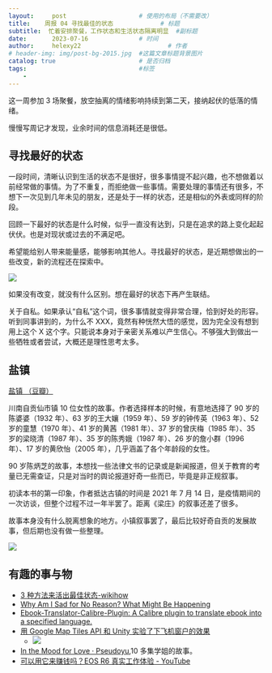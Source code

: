```yaml
---
layout:     post   				    # 使用的布局（不需要改）
title:    周报 04 寻找最佳的状态				# 标题 
subtitle:  忙着安排聚餐，工作状态和生活状态隔离明显  #副标题
date:       2023-07-16 				# 时间
author:     helexy22 						# 作者
# header-img: img/post-bg-2015.jpg  #这篇文章标题背景图片
catalog: true 						# 是否归档
tags:								#标签
    - 
---
```


这一周参加 3 场聚餐，放空抽离的情绪影响持续到第二天，接纳起伏的低落的情绪。

慢慢写周记才发现，业余时间的信息消耗还是很低。

## 寻找最好的状态

一段时间，清晰认识到生活的状态不是很好，很多事情提不起兴趣，也不想做着以前经常做的事情。为了不重复，而拒绝做一些事情。需要处理的事情还有很多，不想下一次见到几年未见的朋友，还是处于一样的状态，还是相似的外表或同样的阶段。

回顾一下最好的状态是什么时候，似乎一直没有达到，只是在追求的路上变化起起伏伏。也是对现状或过去的不满足吧。

希望能给别人带来能量感，能够影响其他人。寻找最好的状态，是近期想做出的一些改变，新的流程还在探索中。

![](https://www.wikihow.com/images/thumb/8/8b/Live-the-Best-Life-You-Can-Step-4-Version-4.jpg/v4-728px-Live-the-Best-Life-You-Can-Step-4-Version-4.jpg.webp)

如果没有改变，就没有什么区别。想在最好的状态下再产生联结。

关于自私。如果承认“自私”这个词，很多事情就变得非常合理，恰到好处的形容。听到同事讲到的，为什么不 XXX，竟然有种恍然大悟的感觉，因为完全没有想到用上这个 X 这个字。只能说本身对于亲密关系难以产生信心。不够强大到做出一些牺牲或者尝试，大概还是理性思考太多。

## 盐镇

[盐镇 （豆瓣）](https://book.douban.com/subject/36193112/)

川南自贡仙市镇 10 位女性的故事。作者选择样本的时候，有意地选择了 90 岁的陈婆婆（1932 年）、63 岁的王大孃（1959 年）、59 岁的钟传英（1963 年）、52 岁的童慧（1970 年）、41 岁的黄茜（1981 年）、37 岁的曾庆梅（1985 年）、35 岁的梁晓清（1987 年）、35 岁的陈秀娥（1987 年）、26 岁的詹小群（1996 年）、17 岁的黄欣怡（2005 年），几乎涵盖了各个年龄段的女性。

90 岁陈炳芝的故事，本想找一些法律文书的记录或是新闻报道，但关于教育的考量已无需查证，只是对当时的舆论报道好奇一些而已，毕竟是非正规叙事。

初读本书的第一印象，作者抵达古镇的时间是 2021 年 7 月 14 日，是疫情期间的一次访谈，但整个过程不过一年半罢了。距离《梁庄》的叙事还差了很多。

故事本身没有什么脱离想象的地方。小镇叙事罢了，最后比较好奇自贡的发展故事，但后期也没有做一些整理。

![](http://images.china.cn/site1000/2021-08/20/6cf9f190-1d4f-413c-b440-5cc57d7b296a_batchwm.jpg)

## 有趣的事与物

  - [3 种方法来活出最佳状态-wikihow](https://zh.wikihow.com/%E6%B4%BB%E5%87%BA%E6%9C%80%E4%BD%B3%E7%8A%B6%E6%80%81)
  - [Why Am I Sad for No Reason? What Might Be Happening](https://www.healthline.com/health/mental-health/why-am-i-sad-for-no-reason#depression)
  - [Ebook-Translator-Calibre-Plugin: A Calibre plugin to translate ebook into a specified language.](https://github.com/bookfere/Ebook-Translator-Calibre-Plugin)
  - [用 Google Map Tiles API 和 Unity 实验了下飞机窗户的效果](https://twitter.com/JustZht/status/1680176515747831809)
    - ![](https://pbs.twimg.com/media/F1J-vOmaAAAYLmg?format=jpg&name=4096x4096)
  - [In the Mood for Love · Pseudoyu](https://www.pseudoyu.com/zh/2023/07/10/weekly_review_20230710/),10 多集学姐的故事。
  - [可以用它来赚钱吗？EOS R6 真实工作体验 - YouTube](https://www.youtube.com/watch?v=cBjziXKT0vg&t=735s)